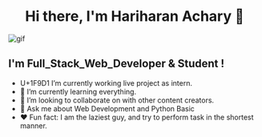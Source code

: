 <h1 align="center">Hi there, I'm Hariharan Achary 👋</h1

![gif](https://raw.githubusercontent.com/itsharry46/itsharry46/master/code.gif)


## I'm Full_Stack_Web_Developer & Student !

- U+1F9D1 I’m currently working live project as intern.
- 🧠 I’m currently learning everything.
- 💭 I’m looking to collaborate on with other content creators.
- 📢 Ask me about Web Development and Python Basic
- ❤️ Fun fact: I am the laziest guy, and try to perform task in the shortest manner.



